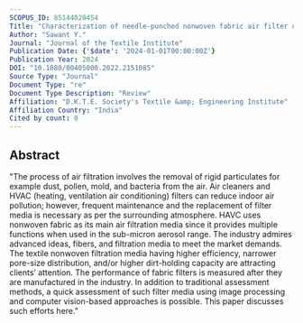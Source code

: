 ```yaml
---
SCOPUS_ID: 85144020454
Title: "Characterization of needle-punched nonwoven fabric air filter using computer vision–a review"
Author: "Sawant Y."
Journal: "Journal of the Textile Institute"
Publication Date: {'$date': '2024-01-01T00:00:00Z'}
Publication Year: 2024
DOI: "10.1080/00405000.2022.2151085"
Source Type: "Journal"
Document Type: "re"
Document Type Description: "Review"
Affiliation: "D.K.T.E. Society's Textile &amp; Engineering Institute"
Affiliation Country: "India"
Cited by count: 0
---
```


## Abstract
"The process of air filtration involves the removal of rigid particulates for example dust, pollen, mold, and bacteria from the air. Air cleaners and HVAC (heating, ventilation air conditioning) filters can reduce indoor air pollution; however, frequent maintenance and the replacement of filter media is necessary as per the surrounding atmosphere. HAVC uses nonwoven fabric as its main air filtration media since it provides multiple functions when used in the sub-micron aerosol range. The industry admires advanced ideas, fibers, and filtration media to meet the market demands. The textile nonwoven filtration media having higher efficiency, narrower pore-size distribution, and/or higher dirt-holding capacity are attracting clients’ attention. The performance of fabric filters is measured after they are manufactured in the industry. In addition to traditional assessment methods, a quick assessment of such filter media using image processing and computer vision-based approaches is possible. This paper discusses such efforts here."
